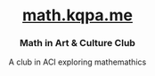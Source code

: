 <div align="center">

# [math.kqpa.me](https://math.kqpa.me)

### Math in Art & Culture Club
A club in ACI exploring mathemathics

</div>

